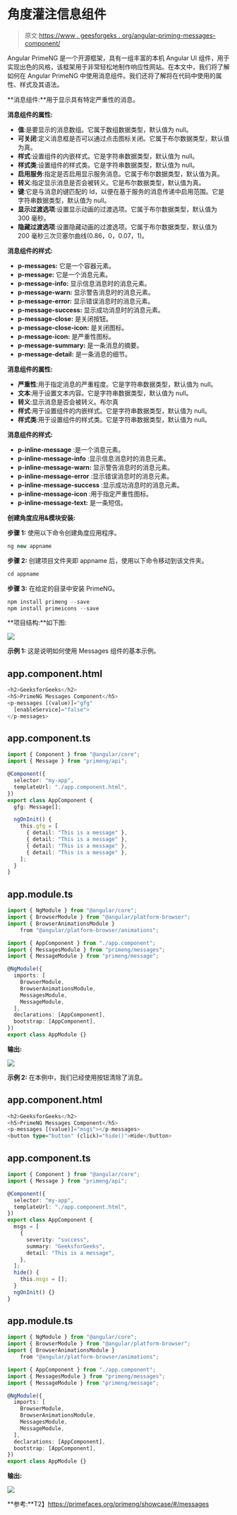 # 角度灌注信息组件

> 原文:[https://www . geesforgeks . org/angular-priming-messages-component/](https://www.geeksforgeeks.org/angular-primeng-messages-component/)

Angular PrimeNG 是一个开源框架，具有一组丰富的本机 Angular UI 组件，用于实现出色的风格，该框架用于非常轻松地制作响应性网站。在本文中，我们将了解如何在 Angular PrimeNG 中使用消息组件。我们还将了解将在代码中使用的属性、样式及其语法。

**消息组件:**用于显示具有特定严重性的消息。

**消息组件的属性:**

*   **值**:是要显示的消息数组。它属于数组数据类型，默认值为 null。
*   **可关闭**:定义消息框是否可以通过点击图标关闭。它属于布尔数据类型，默认值为真。
*   **样式**:设置组件的内嵌样式。它是字符串数据类型，默认值为 null。
*   **样式类**:设置组件的样式类。它是字符串数据类型，默认值为 null。
*   **启用服务**:指定是否启用显示服务消息。它属于布尔数据类型，默认值为真。
*   **转义**:指定显示消息是否会被转义。它是布尔数据类型，默认值为真。
*   **键**:它是与消息的键匹配的 Id，以便在基于服务的消息传递中启用范围。它是字符串数据类型，默认值为 null。
*   **显示过渡选项**:设置显示动画的过渡选项。它属于布尔数据类型，默认值为 300 毫秒。
*   **隐藏过渡选项**:设置隐藏动画的过渡选项。它属于布尔数据类型，默认值为 200 毫秒三次贝塞尔曲线(0.86，0，0.07，1)。

**消息组件的样式:**

*   **p-messages:** 它是一个容器元素。
*   **p-message:** 它是一个消息元素。
*   **p-message-info:** 显示信息消息时的消息元素。
*   **p-message-warn:** 显示警告消息时的消息元素。
*   **p-message-error:** 显示错误消息时的消息元素。
*   **p-message-success:** 显示成功消息时的消息元素。
*   **p-message-close:** 是关闭按钮。
*   **p-message-close-icon:** 是关闭图标。
*   **p-message-icon:** 是严重性图标。
*   **p-message-summary:** 是一条消息的摘要。
*   **p-message-detail:** 是一条消息的细节。

**消息组件的属性:**

*   **严重性**:用于指定消息的严重程度。它是字符串数据类型，默认值为 null。
*   **文本**:用于设置文本内容。它是字符串数据类型，默认值为 null。
*   **转义**:显示消息是否会被转义。布尔真
*   **样式**:用于设置组件的内嵌样式。它是字符串数据类型，默认值为 null。
*   **样式类**:用于设置组件的样式类。它是字符串数据类型，默认值为 null。

**消息组件的样式:**

*   **p-inline-message** :是一个消息元素。
*   **p-inline-message-info** :显示信息消息时的消息元素。
*   **p-inline-message-warn:** 显示警告消息时的消息元素。
*   **p-inline-message-error** :显示错误消息时的消息元素。
*   **p-inline-message-success** :显示成功消息时的消息元素。
*   **p-inline-message-icon** :用于指定严重性图标。
*   **p-inline-message-text:** 是一条短信。

**创建角度应用&模块安装:**

**步骤 1:** 使用以下命令创建角度应用程序。

```ts
ng new appname
```

**步骤 2:** 创建项目文件夹即 appname 后，使用以下命令移动到该文件夹。

```ts
cd appname
```

**步骤 3:** 在给定的目录中安装 PrimeNG。

```ts
npm install primeng --save
npm install primeicons --save
```

**项目结构:**如下图:

![](img/6e2ac1499ceea2e58d3439c1f9f0d39a.png)

**示例 1:** 这是说明如何使用 Messages 组件的基本示例。

## app.component.html

```ts
<h2>GeeksforGeeks</h2>
<h5>PrimeNG Messages Component</h5>
<p-messages [(value)]="gfg" 
  [enableService]="false">
</p-messages>
```

## app.component.ts

```ts
import { Component } from "@angular/core";
import { Message } from "primeng/api";

@Component({
  selector: "my-app",
  templateUrl: "./app.component.html",
})
export class AppComponent {
  gfg: Message[];

  ngOnInit() {
    this.gfg = [
      { detail: "This is a message" },
      { detail: "This is a message" },
      { detail: "This is a message" },
      { detail: "This is a message" },
    ];
  }
}
```

## app.module.ts

```ts
import { NgModule } from "@angular/core";
import { BrowserModule } from "@angular/platform-browser";
import { BrowserAnimationsModule } 
    from "@angular/platform-browser/animations";

import { AppComponent } from "./app.component";
import { MessagesModule } from "primeng/messages";
import { MessageModule } from "primeng/message";

@NgModule({
  imports: [
    BrowserModule,
    BrowserAnimationsModule,
    MessagesModule,
    MessageModule,
  ],
  declarations: [AppComponent],
  bootstrap: [AppComponent],
})
export class AppModule {}
```

**输出:**

![](img/98bfc0dfa43d5b3a93aa0ea6e67f225a.png)

**示例 2:** 在本例中，我们已经使用按钮清除了消息。

## app.component.html

```ts
<h2>GeeksforGeeks</h2>
<h5>PrimeNG Messages Component</h5>
<p-messages [(value)]="msgs"></p-messages>
<button type="button" (click)="hide()">Hide</button>
```

## app.component.ts

```ts
import { Component } from "@angular/core";
import { Message } from "primeng/api";

@Component({
  selector: "my-app",
  templateUrl: "./app.component.html",
})
export class AppComponent {
  msgs = [
    {
      severity: "success",
      summary: "GeeksforGeeks",
      detail: "This is a message",
    },
  ];
  hide() {
    this.msgs = [];
  }
  ngOnInit() {}
}
```

## app.module.ts

```ts
import { NgModule } from "@angular/core";
import { BrowserModule } from "@angular/platform-browser";
import { BrowserAnimationsModule } 
    from "@angular/platform-browser/animations";

import { AppComponent } from "./app.component";
import { MessagesModule } from "primeng/messages";
import { MessageModule } from "primeng/message";

@NgModule({
  imports: [
    BrowserModule,
    BrowserAnimationsModule,
    MessagesModule,
    MessageModule,
  ],
  declarations: [AppComponent],
  bootstrap: [AppComponent],
})
export class AppModule {}
```

**输出:**

![](img/e783f16c7a8a8eaaf5fa607a4e66c449.png)

**参考:**T2】https://primefaces.org/primeng/showcase/#/messages